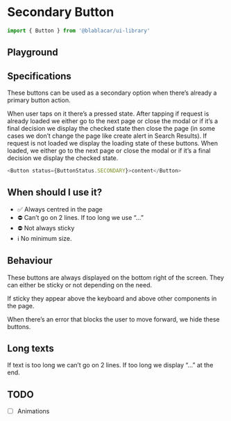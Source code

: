 # Secondary Button

```js
import { Button } from '@blablacar/ui-library'
```

## Playground

<!-- STORY -->

## Specifications

These buttons can be used as a secondary option when there’s already a primary button action.

When user taps on it there’s a pressed state.
After tapping if request is already loaded we either go to the next page or close the modal or if it’s a final decision we display the checked state then close the page (in some cases we don’t change the page like create alert in Search Results).
If request is not loaded we display the loading state of these buttons. When loaded, we either go to the next page or close the modal or if it’s a final decision we display the checked state.

```js
<Button status={ButtonStatus.SECONDARY}>content</Button>
```

## When should I use it?

- ✅ Always centred in the page
- ⛔️ Can’t go on 2 lines. If too long we use “…”
- ⛔️ Not always sticky
- ℹ️ No minimum size.

## Behaviour

These buttons are always displayed on the bottom right of the screen. They can either be sticky or not depending on the need.

If sticky they appear above the keyboard and above other components in the page.

When there’s an error that blocks the user to move forward, we hide these buttons.

## Long texts

If text is too long we can’t go on 2 lines. If too long we display “…” at the end.

## TODO

- [ ] Animations
